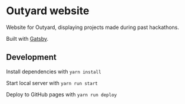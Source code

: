 # Outyard website

Website for Outyard, displaying projects made during past hackathons.

Built with [Gatsby](https://www.gatsbyjs.org/).

## Development

Install dependencies with `yarn install`

Start local server with `yarn run start`

Deploy to GitHub pages with `yarn run deploy`

